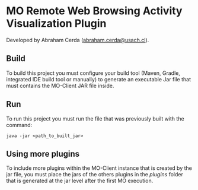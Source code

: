 # MO Remote Web Browsing Activity Visualization Plugin

Developed by Abraham Cerda (abraham.cerda@usach.cl).

## Build
To build this project you must configure your build tool (Maven, Gradle, integrated IDE build tool or manually) to generate an executable Jar file that must contains the MO-Client JAR file inside.

## Run

To run this project you must run the file that was previously built with the command:

 ~~~
java -jar <path_to_built_jar>
 ~~~

## Using more plugins


To include more plugins within the MO-Client instance that is created by the jar file, you must place the jars of the others plugins in the *plugins* folder that is generated at the jar level after the first MO execution. 

